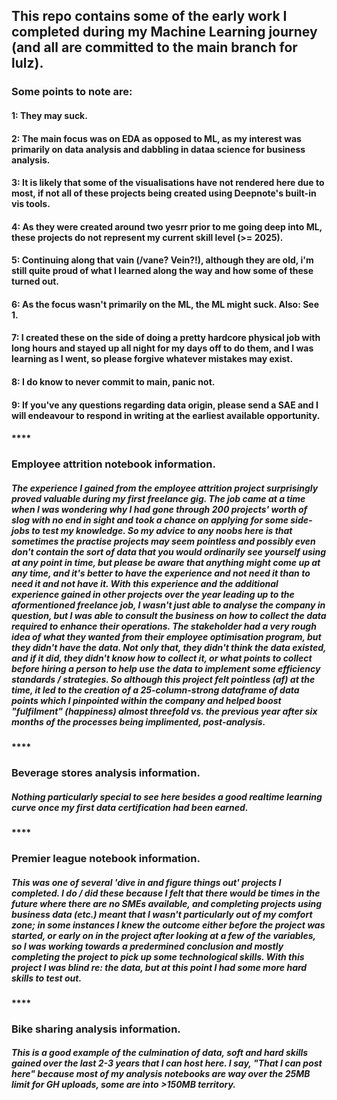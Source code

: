 ## This repo contains some of the early work I completed during my Machine Learning journey (and all are committed to the main branch for lulz).  

### Some points to note are: 

#### 1:  They may suck.
#### 2:  The main focus was on EDA as opposed to ML, as my interest was primarily on data analysis and dabbling in dataa science for business analysis. 
#### 3:  It is likely that some of the visualisations have not rendered here due to most, if not all of these projects being created using Deepnote's built-in vis tools.
#### 4:  As they were created around two yesrr prior to me going deep into ML, these projects do not represent my current skill level (>= 2025). 
#### 5:  Continuing along that vain (/vane? Vein?!), although they are old, i'm still quite proud of what I learned along the way and how some of these turned out. 
#### 6:  As the focus wasn't primarily on the ML, the ML might suck.  Also:  See 1. 
#### 7:  I created these on the side of doing a pretty hardcore physical job with long hours and stayed up all night for my days off to do them, and I was learning as I went, so please forgive whatever mistakes may exist. 
#### 8:  I do know to never commit to main, panic not. 
#### 9:  If you've any questions regarding data origin, please send a SAE and I will endeavour to respond in writing at the earliest available opportunity. 

#### ****

### Employee attrition notebook information. 

##### The experience I gained from the employee attrition project surprisingly proved valuable during my first freelance gig.  The job came at a time when I was wondering why I had gone through 200 projects' worth of slog with no end in sight and took a chance on applying for some side-jobs to test my knowledge.  So my advice to any noobs here is that sometimes the practise projects may seem pointless and possibly even don't contain the sort of data that you would ordinarily see yourself using at any point in time, but please be aware that anything might come up at any time, and it's better to have the experience and not need it than to need it and not have it.  With this experience and the additional experience gained in other projects over the year leading up to the aformentioned freelance job, I wasn't just able to analyse the company in question, but I was able to consult the business on how to collect the data required to enhance their operations.  The stakeholder had a very rough idea of what they wanted from their employee optimisation program, but they didn't have the data.  Not only that, they didn't think the data existed, and if it did, they didn't know how to collect it, or what points to collect before hiring a person to help use the data to implement some efficiency standards / strategies.  So although this project felt pointless (af) at the time, it led to the creation of a 25-column-strong dataframe of data points which I pinpointed within the company and helped boost "fulfilment" (happiness) almost threefold vs. the previous year after six months of the processes being implimented, post-analysis. 

#### **** 

### Beverage stores analysis information.

##### Nothing particularly special to see here besides a good realtime learning curve once my first data certification had been earned. 

#### ****

### Premier league notebook information.

##### This was one of several 'dive in and figure things out' projects I completed.  I do / did these because I felt that there would be times in the future where there are no SMEs available, and completing projects using business data (etc.) meant that I wasn't particularly out of my comfort zone; in some instances I knew the outcome either before the project was started, or early on in the project after looking at a few of the variables, so I was working towards a predermined conclusion and mostly completing the project to pick up some technological skills.  With this project I was blind re: the data, but at this point I had some more hard skills to test out.  

#### ****

### Bike sharing analysis information.

##### This is a good example of the culmination of data, soft and hard skills gained over the last 2-3 years that I can host here.  I say, "That I can post here" because most of my analysis notebooks are way over the 25MB limit for GH uploads, some are into >150MB territory.  
